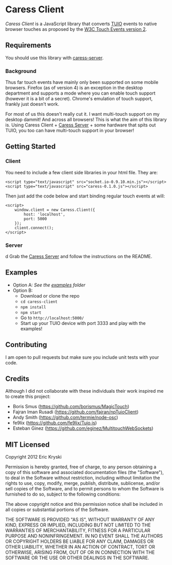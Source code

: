 # Caress Client

_Caress Client_ is a JavaScript library that converts [TUIO](http://www.tuio.org) events to native browser touches as proposed by the [W3C Touch Events version 2](http://dvcs.w3.org/hg/webevents/raw-file/tip/touchevents.html).

## Requirements

You should use this library with [caress-server](https://github.com/MadDeveloper/caress-server).

### Background

Thus far touch events have mainly only been supported on some mobile browsers. Firefox (as of version 4) is an exception in the desktop department and supports a mode where you can enable touch support (however it is a bit of a secret). Chrome's emulation of touch support, frankly just doesn't work.

For most of us this doesn't really cut it. I want multi-touch support on my desktop dammit! And across all browsers! This is what the aim of this library is. Using Caress Client + [Caress Server](https://github.com/MadDeveloper/caress-client) + some hardware that spits out TUIO, you too can have multi-touch support in your browser!

## Getting Started

### Client

You need to include a few client side libraries in your html file. They are:

    <script type="text/javascript" src="socket.io-0.9.10.min.js"></script>
    <script type="text/javascript" src="caress-0.1.0.js"></script>

Then just add the code below and start binding regular touch events at will:

    <script>
        window.client = new Caress.Client({
            host: 'localhost',
            port: 5000
        });
        client.connect();
    </script>

### Server

d
Grab the [Caress Server](https://github.com/MadDeveloper/caress-client) and follow the instructions on the README.

## Examples

- Option A: _See the [examples](https://github.com/MadDeveloper/caress-client/tree/master/examples) folder_
- Option B:
  - Download or clone the repo
  - `cd caress-client`
  - `npm install`
  - `npm start`
  - Go to `http://localhost:5000/`
  - Start up your TUIO device with port 3333 and play with the examples!

## Contributing

I am open to pull requests but make sure you include unit tests with your code.

## Credits

Although I did not collaborate with these individuals their work inspired me to create this project:

- Boris Smus (https://github.com/borismus/MagicTouch)
- Fajran Iman Rusadi (https://github.com/fajran/npTuioClient)
- Andy Smith (https://github.com/termie/node-osc)
- fe9lix (https://github.com/fe9lix/Tuio.js)
- Esteban Ginez (https://github.com/eginez/MultitouchWebSockets)

## MIT Licensed

Copyright 2012 Eric Kryski

Permission is hereby granted, free of charge, to any person obtaining
a copy of this software and associated documentation files (the
"Software"), to deal in the Software without restriction, including
without limitation the rights to use, copy, modify, merge, publish,
distribute, sublicense, and/or sell copies of the Software, and to
permit persons to whom the Software is furnished to do so, subject to
the following conditions:

The above copyright notice and this permission notice shall be
included in all copies or substantial portions of the Software.

THE SOFTWARE IS PROVIDED "AS IS", WITHOUT WARRANTY OF ANY KIND,
EXPRESS OR IMPLIED, INCLUDING BUT NOT LIMITED TO THE WARRANTIES OF
MERCHANTABILITY, FITNESS FOR A PARTICULAR PURPOSE AND
NONINFRINGEMENT. IN NO EVENT SHALL THE AUTHORS OR COPYRIGHT HOLDERS BE
LIABLE FOR ANY CLAIM, DAMAGES OR OTHER LIABILITY, WHETHER IN AN ACTION
OF CONTRACT, TORT OR OTHERWISE, ARISING FROM, OUT OF OR IN CONNECTION
WITH THE SOFTWARE OR THE USE OR OTHER DEALINGS IN THE SOFTWARE.
